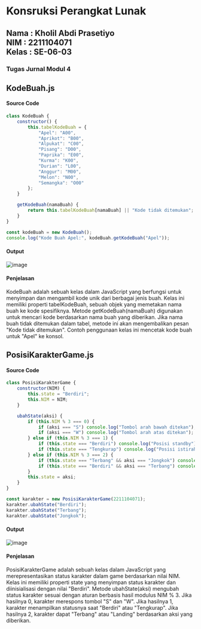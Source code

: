 <h1>Konsruksi Perangkat Lunak</h1>
<h2>Nama : Kholil Abdi Prasetiyo<br>NIM : 2211104071<br>Kelas : SE-06-03</h2>
<h3>Tugas Jurnal Modul 4</h3>

## KodeBuah.js
#### Source Code
```js
class KodeBuah {
    constructor() {
        this.tabelKodeBuah = {
            "Apel": "A00",
            "Aprikot": "B00",
            "Alpukat": "C00",
            "Pisang": "D00",
            "Paprika": "E00",
            "Kurma": "K00",
            "Durian": "L00",
            "Anggur": "M00",
            "Melon": "N00",
            "Semangka": "O00"
        };
    }

    getKodeBuah(namaBuah) {
        return this.tabelKodeBuah[namaBuah] || "Kode tidak ditemukan";
    }
}

const kodeBuah = new KodeBuah();
console.log("Kode Buah Apel:", kodeBuah.getKodeBuah("Apel"));
```
#### Output
![image](https://github.com/user-attachments/assets/82bae9b9-c43a-4bbb-b94f-b2645396b295)

#### Penjelasan
KodeBuah adalah sebuah kelas dalam JavaScript yang berfungsi untuk menyimpan dan mengambil kode unik dari berbagai jenis buah. Kelas ini memiliki properti tabelKodeBuah, sebuah objek yang memetakan nama buah ke kode spesifiknya. Metode getKodeBuah(namaBuah) digunakan untuk mencari kode berdasarkan nama buah yang diberikan. Jika nama buah tidak ditemukan dalam tabel, metode ini akan mengembalikan pesan "Kode tidak ditemukan". Contoh penggunaan kelas ini mencetak kode buah untuk "Apel" ke konsol.

## PosisiKarakterGame.js
#### Source Code
```js
class PosisiKarakterGame {
    constructor(NIM) {
        this.state = "Berdiri";
        this.NIM = NIM;
    }

    ubahState(aksi) {
        if (this.NIM % 3 === 0) {
            if (aksi === "S") console.log("Tombol arah bawah ditekan");
            if (aksi === "W") console.log("Tombol arah atas ditekan");
        } else if (this.NIM % 3 === 1) {
            if (this.state === "Berdiri") console.log("Posisi standby");
            if (this.state === "Tengkurap") console.log("Posisi istirahat");
        } else if (this.NIM % 3 === 2) {
            if (this.state === "Terbang" && aksi === "Jongkok") console.log("Posisi landing");
            if (this.state === "Berdiri" && aksi === "Terbang") console.log("Posisi take off");
        }
        this.state = aksi;
    }
}

const karakter = new PosisiKarakterGame(2211104071);
karakter.ubahState("Berdiri");
karakter.ubahState("Terbang");
karakter.ubahState("Jongkok");
```
#### Output
![image](https://github.com/user-attachments/assets/0ad003f2-775e-41c2-bf38-4a4ea5a31eed)

#### Penjelasan
PosisiKarakterGame adalah sebuah kelas dalam JavaScript yang merepresentasikan status karakter dalam game berdasarkan nilai NIM. Kelas ini memiliki properti state yang menyimpan status karakter dan diinisialisasi dengan nilai "Berdiri". Metode ubahState(aksi) mengubah status karakter sesuai dengan aturan berbasis hasil modulus NIM % 3. Jika hasilnya 0, karakter merespons tombol "S" dan "W". Jika hasilnya 1, karakter menampilkan statusnya saat "Berdiri" atau "Tengkurap". Jika hasilnya 2, karakter dapat "Terbang" atau "Landing" berdasarkan aksi yang diberikan.
